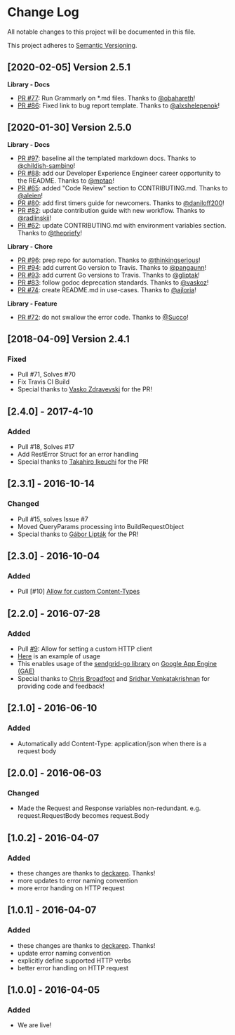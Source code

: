# Change Log
All notable changes to this project will be documented in this file.

This project adheres to [Semantic Versioning](http://semver.org/).

[2020-02-05] Version 2.5.1
--------------------------
**Library - Docs**
- [PR #77](https://github.com/sendgrid/rest/pull/77): Run Grammarly on *.md files. Thanks to [@obahareth](https://github.com/obahareth)!
- [PR #86](https://github.com/sendgrid/rest/pull/86): Fixed link to bug report template. Thanks to [@alxshelepenok](https://github.com/alxshelepenok)!


[2020-01-30] Version 2.5.0
--------------------------
**Library - Docs**
- [PR #97](https://github.com/sendgrid/rest/pull/97): baseline all the templated markdown docs. Thanks to [@childish-sambino](https://github.com/childish-sambino)!
- [PR #88](https://github.com/sendgrid/rest/pull/88): add our Developer Experience Engineer career opportunity to the README. Thanks to [@mptap](https://github.com/mptap)!
- [PR #65](https://github.com/sendgrid/rest/pull/65): added "Code Review" section to CONTRIBUTING.md. Thanks to [@aleien](https://github.com/aleien)!
- [PR #80](https://github.com/sendgrid/rest/pull/80): add first timers guide for newcomers. Thanks to [@daniloff200](https://github.com/daniloff200)!
- [PR #82](https://github.com/sendgrid/rest/pull/82): update contribution guide with new workflow. Thanks to [@radlinskii](https://github.com/radlinskii)!
- [PR #62](https://github.com/sendgrid/rest/pull/62): update CONTRIBUTING.md with environment variables section. Thanks to [@thepriefy](https://github.com/thepriefy)!

**Library - Chore**
- [PR #96](https://github.com/sendgrid/rest/pull/96): prep repo for automation. Thanks to [@thinkingserious](https://github.com/thinkingserious)!
- [PR #94](https://github.com/sendgrid/rest/pull/94): add current Go version to Travis. Thanks to [@pangaunn](https://github.com/pangaunn)!
- [PR #93](https://github.com/sendgrid/rest/pull/93): add current Go versions to Travis. Thanks to [@gliptak](https://github.com/gliptak)!
- [PR #83](https://github.com/sendgrid/rest/pull/83): follow godoc deprecation standards. Thanks to [@vaskoz](https://github.com/vaskoz)!
- [PR #74](https://github.com/sendgrid/rest/pull/74): create README.md in use-cases. Thanks to [@ajloria](https://github.com/ajloria)!

**Library - Feature**
- [PR #72](https://github.com/sendgrid/rest/pull/72): do not swallow the error code. Thanks to [@Succo](https://github.com/Succo)!


[2018-04-09] Version 2.4.1
--------------------------
### Fixed
- Pull #71, Solves #70
- Fix Travis CI Build
- Special thanks to [Vasko Zdravevski](https://github.com/vaskoz) for the PR!

## [2.4.0] - 2017-4-10
### Added
- Pull #18, Solves #17
- Add RestError Struct for an error handling
- Special thanks to [Takahiro Ikeuchi](https://github.com/iktakahiro) for the PR!

## [2.3.1] - 2016-10-14
### Changed
- Pull #15, solves Issue #7
- Moved QueryParams processing into BuildRequestObject
- Special thanks to [Gábor Lipták](https://github.com/gliptak) for the PR!

## [2.3.0] - 2016-10-04
### Added
- Pull [#10] [Allow for custom Content-Types](https://github.com/sendgrid/rest/issues/10)

## [2.2.0] - 2016-07-28
### Added
- Pull [#9](https://github.com/sendgrid/rest/pull/9): Allow for setting a custom HTTP client
- [Here](https://github.com/sendgrid/rest/blob/master/rest_test.go#L127) is an example of usage
- This enables usage of the [sendgrid-go library](https://github.com/sendgrid/sendgrid-go) on [Google App Engine (GAE)](https://cloud.google.com/appengine/)
- Special thanks to [Chris Broadfoot](https://github.com/broady) and [Sridhar Venkatakrishnan](https://github.com/sridharv) for providing code and feedback!

## [2.1.0] - 2016-06-10
### Added
- Automatically add Content-Type: application/json when there is a request body

## [2.0.0] - 2016-06-03
### Changed
- Made the Request and Response variables non-redundant. e.g. request.RequestBody becomes request.Body

## [1.0.2] - 2016-04-07
### Added
- these changes are thanks to [deckarep](https://github.com/deckarep). Thanks!
- more updates to error naming convention
- more error handing on HTTP request

## [1.0.1] - 2016-04-07
### Added
- these changes are thanks to [deckarep](https://github.com/deckarep). Thanks!
- update error naming convention
- explicitly define supported HTTP verbs
- better error handling on HTTP request

## [1.0.0] - 2016-04-05
### Added
- We are live!
